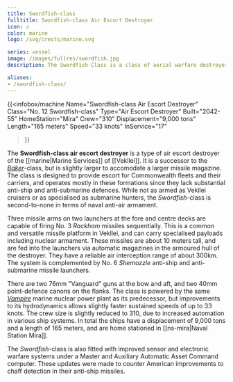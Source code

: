 ```yaml
---
title: Swordfish-class
fulltitle: Swordfish-class Air Escort Destroyer
icon: ⚓️
color: marine
logo: /svg/crests/marine.svg

series: vessel
image: /images/fullres/swordfish.jpg
description: The Swordfish-Class is a class of aerial warfare destroyer in service with the Vekllei Armed Forces.

aliases:
- /swordfish-class/
---
```

{{<infobox/machine
	Name="Swordfish-class Air Escort Destroyer"
	Class="No. 12 Swordfish-class"
	Type="Air Escort Destroyer"
	Built="2042-55"
	HomeStation="Mira"
	Crew="310"
	Displacement="9,000 tons"
	Length="165 meters"
	Speed="33 knots"
	InService="17"
>}}

The **Swordfish-class air escort destroyer** is a type of air escort destroyer of the [[marine|Marine Services]] of [[Vekllei]]. It is a successor to the [*Baker*](/baker-class/)-class, but is slightly larger to accomodate a larger missile magazine. The class is designed to provide escort for Commonwealth fleets and their carriers, and operates mostly in these formations since they lack substantial anti-ship and anti-submarine defences. While not as armed as Vekllei cruisers or as specialised as submarine hunters, the *Swordfish*-class is second-to-none in terms of naval anti-air armament.

Three missile arms on two launchers at the fore and centre decks are capable of firing No. 3 *Rackham* missiles sequentially. This is a common and versatile missile platform in Vekllei, and can carry specialised payloads including nuclear armament. These missiles are about 10 meters tall, and are fed into the launchers via automatic magazines in the armoured hull of the destroyer. They have a reliable air interception range of about 300km. The system is complemented by No. 6 *Shemozzle* anti-ship and anti-submarine missile launchers.

There are two 76mm "Vanguard" guns at the bow and aft, and two 40mm point-defence canons on the flanks. The class is powered by the same [*Vampire*](/nmpr/) marine nuclear power plant as its predecessor, but improvements to its hydrodynamics allows slightly faster sustained speeds of up to 33 knots. The crew size is slightly reduced to 310, due to increased automation in various ship systems. In total the ships have a displacement of 9,000 tons and a length of 165 meters, and are home stationed in [[ns-mira|Naval Station Mira]].

The *Swordfish*-class is also fitted with improved sensor and electronic warfare systems under a Master and Auxiliary Automatic Asset Command computer. These updates were made to counter American improvements to chaff detection in their anti-ship missiles.
